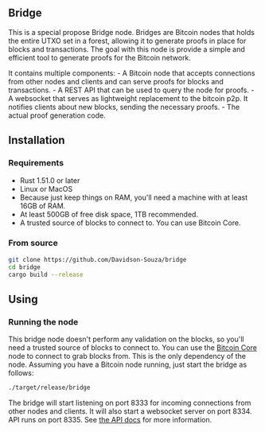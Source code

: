 ## Bridge

This is a special propose Bridge node. Bridges are Bitcoin nodes that holds the entire UTXO set in a forest, allowing it to generate proofs in place for blocks and transactions. The goal with this node is provide a simple and efficient tool to generate proofs for the Bitcoin network.

It contains multiple components:
    - A Bitcoin node that accepts connections from other nodes and clients and can serve proofs for blocks and transactions.
    - A REST API that can be used to query the node for proofs.
    - A websocket that serves as lightweight replacement to the bitcoin p2p. It notifies clients about new blocks, sending the necessary proofs.
    - The actual proof generation code.

## Installation

### Requirements

- Rust 1.51.0 or later
- Linux or MacOS
- Because just keep things on RAM, you'll need a machine with at least 16GB of RAM.
- At least 500GB of free disk space, 1TB recommended.
- A trusted source of blocks to connect to. You can use Bitcoin Core.

### From source

```bash
git clone https://github.com/Davidson-Souza/bridge
cd bridge
cargo build --release
```

## Using

### Running the node

This bridge node doesn't perform any validation on the blocks, so you'll need a trusted source of blocks to connect to. You can use the [Bitcoin Core](https://github.com/bitcoin/bitcoin) node to connect to grab blocks from. This is the only dependency of the node.
Assuming you have a Bitcoin node running, just start the bridge as follows:

```bash
./target/release/bridge
```

The bridge will start listening on port 8333 for incoming connections from other nodes and clients. It will also start a websocket server on port 8334. API runs on port 8335. See [the API docs](docs/API.md) for more information.